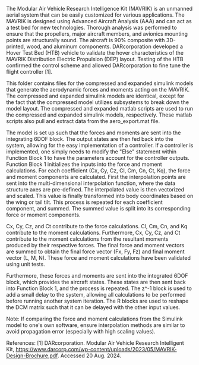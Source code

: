 The Modular Air Vehicle Research Intelligence Kit (MAVRIK) is an unmanned aerial system that can be easily customized for various applications. The MAVRIK is designed using Advanced Aircraft Analysis (AAA) and can act as a test bed for new technologies. Thorough analysis was performed to ensure that the propellers, major aircraft members, and avionics mounting points are structurally sound. The aircraft is 90% composite with 3D-printed, wood, and aluminum components. DARcorporation developed a Hover Test Bed (HTB) vehicle to validate the hover characteristics of the MAVRIK Distribution Electric Propulsion (DEP) layout. Testing of the HTB confirmed the control scheme and allowed DARcorporation to fine tune the flight controller [1].

This folder contains files for the compressed and expanded simulink models that generate the aerodynamic forces and moments acting on the MAVRIK. The compressed and expanded simulink models are identical, except for the fact that the compressed model utilizes subsystems to break down the model layout. The compressed and expanded matlab scripts are used to run the compressed and expanded simulink models, respectively. These matlab scripts also pull and extract data from the aero_export.mat file.

The model is set up such that the forces and moments are sent into the integrating 6DOF block. The output states are then fed back into the system, allowing for the easy implementation of a controller. If a controller is implemented, one simply needs to modify the "Else" statement within Function Block 1 to have the parameters account for the controller outputs. Function Block 1 initializes the inputs into the force and moment calculations. For each coefficient (Cx, Cy, Cz, Cl, Cm, Cn, Ct, Kq), the force and moment components are calculated. First the interpolation points are sent into the multi-dimensional interpolation function, where the data structure axes are pre-defined. The interpolated value is then vectorized and scaled. This value is finally transformed into body coordinates based on the wing or tail tilt. This process is repeated for each coefficient component, and summed. The summed value is split into its corresponding force or moment components.

Cx, Cy, Cz, and Ct contribute to the force calculations. Cl, Cm, Cn, and Kq contribute to the moment calculations. Furthermore, Cx, Cy, Cz, and Ct contribute to the moment calculations from the resultant moments produced by their respective forces. The final force and moment vectors are summed to obtain the final force vector (Fx, Fy, Fz) and final moment vector (L, M, N). These force and moment calculations have been validated using unit tests.

Furthermore, these forces and moments are sent into the integrated 6DOF block, which provides the aircraft states. These states are then sent back into Function Block 1, and the process is repeated. The z^-1 block is used to add a small delay to the system, allowing all calculations to be performed before running another system iteration. The R blocks are used to reshape the DCM matrix such that it can be delayed with the other input values.

Note: If comparing the force and moment calculations from the Simulink model to one's own software, ensure interpolation methods are similar to avoid propagation error (especially with high scaling values).

References:
[1] DARcorporation. Modular Air Vehicle Research Intelligent Kit, https://www.darcorp.com/wp-content/uploads/2023/05/MAVRIK-Design-Brochure.pdf. Accessed 20 Aug. 2024. 
